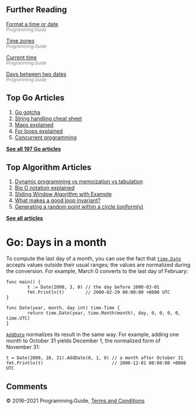 ## Further Reading

[Format a time or date](format-parse-string-time-date-example.html)  
<span style="color: grey; font-style: italic; font-size: smaller">Programming.Guide</span>

[Time zones](time-change-convert-location-timezone.html)  
<span style="color: grey; font-style: italic; font-size: smaller">Programming.Guide</span>

[Current time](current-time.html)  
<span style="color: grey; font-style: italic; font-size: smaller">Programming.Guide</span>

[Days between two dates](days-between-dates.html)  
<span style="color: grey; font-style: italic; font-size: smaller">Programming.Guide</span>

## Top Go Articles

1.  [Go gotcha](go-gotcha.html)
2.  [String handling cheat sheet](string-functions-reference-cheat-sheet.html)
3.  [Maps explained](maps-explained.html)
4.  [For loops explained](for-loop.html)
5.  [Concurrent programming](go-concurrency-tutorial.html)

[**See all 197 Go articles**](index.html)

## Top Algorithm Articles

1.  [Dynamic programming vs memoization vs tabulation](../dynamic-programming-vs-memoization-vs-tabulation.html)
2.  [Big O notation explained](../big-o-notation-explained.html)
3.  [Sliding Window Algorithm with Example](../sliding-window-example.html)
4.  [What makes a good loop invariant?](../what-makes-a-good-loop-invariant.html)
5.  [Generating a random point within a circle (uniformly)](../random-point-within-circle.html)

[**See all articles**](../index.html)

# Go: Days in a month

To compute the last day of a month, you can use the fact that [`time.Date`](https://golang.org/pkg/time/#Date) accepts values outside their usual ranges; the values are normalized during the conversion. For example, March 0 converts to the last day of February:

    func main() {
            t := Date(2000, 3, 0) // the day before 2000-03-01
            fmt.Println(t)        // 2000-02-29 00:00:00 +0000 UTC
    }

    func Date(year, month, day int) time.Time {
            return time.Date(year, time.Month(month), day, 0, 0, 0, 0, time.UTC)
    }

[`AddDate`](https://golang.org/pkg/time/#Time.AddDate) normalizes its result in the same way. For example, adding one month to October 31 yields December 1, the normalized form of November 31:

    t = Date(2000, 10, 31).AddDate(0, 1, 0) // a month after October 31
    fmt.Println(t)                          // 2000-12-01 00:00:00 +0000 UTC

## Comments



© 2016–2021 Programming.Guide, [Terms and Conditions](../terms-and-conditions.html)
